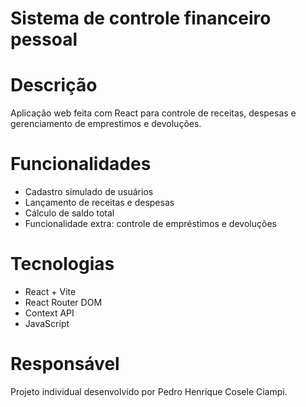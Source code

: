 # Sistema de controle financeiro pessoal

# Descrição
Aplicação web feita com React para controle de receitas, despesas e gerenciamento de emprestimos e devoluções.

# Funcionalidades
- Cadastro simulado de usuários
- Lançamento de receitas e despesas
- Cálculo de saldo total
- Funcionalidade extra: controle de empréstimos e devoluções

# Tecnologias
- React + Vite
- React Router DOM
- Context API
- JavaScript

# Responsável
Projeto individual desenvolvido por Pedro Henrique Cosele Ciampi.
